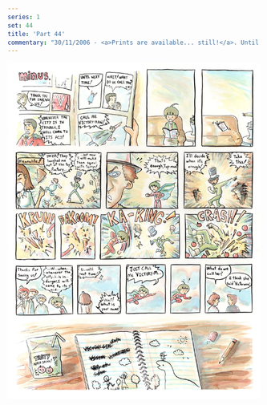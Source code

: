 ```yaml
---
series: 1
set: 44
title: 'Part 44'
commentary: "30/11/2006 - <a>Prints are available... still!</a>. Until... Sunday night. In comic news we are back to terrible scans. I had a different strip planned for today, and it's inked and everything, but the story was too crammed together, so I decided to split it into two strips(it would work best as 1.5) and I had to make this one very quickly to have something for today. Yeah. Also: no comic next week! I mentioned some time ago that I was going to take a week off and I meant it! Also also: <a href=\"https://web.archive.org/web/20070217042241/http://www.carlistheawesome.com/2006/08/carls-large-story-pg1.html\" target=\"_blank\">Here is an awesome comic</a>."
---
```


![](../../../../assets/minus/part-44/minus44.jpg)